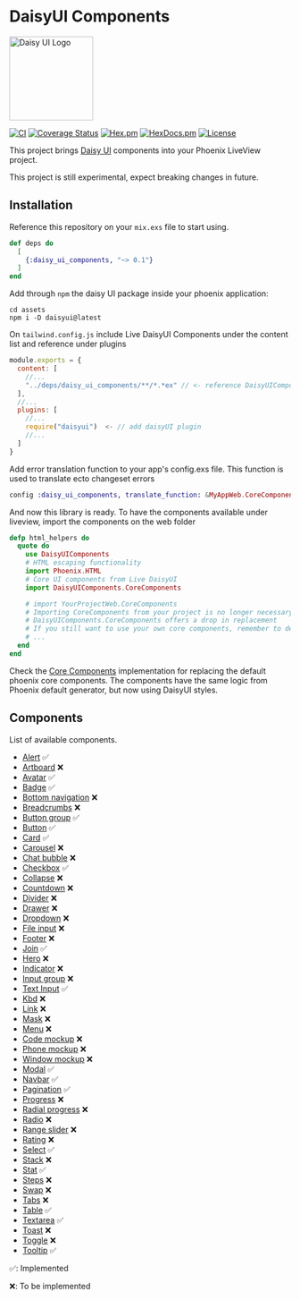 # DaisyUI Components


<img src="daisyui-logomark-1024-1024.png" alt="Daisy UI Logo" width="150">

[![CI](https://github.com/phcurado/daisy_ui_components/workflows/ci/badge.svg?branch=main)](https://github.com/phcurado/daisy_ui_components/actions?query=branch%3Amain+workflow%3Aci)
[![Coverage Status](https://coveralls.io/repos/github/phcurado/daisy_ui_components/badge.svg?branch=main)](https://coveralls.io/github/phcurado/daisy_ui_components?branch=main)
[![Hex.pm](https://img.shields.io/hexpm/v/daisy_ui_components)](https://hex.pm/packages/daisy_ui_components)
[![HexDocs.pm](https://img.shields.io/badge/Docs-HexDocs-blue)](https://hexdocs.pm/daisy_ui_components)
[![License](https://img.shields.io/hexpm/l/daisy_ui_components.svg)](https://hex.pm/packages/daisy_ui_components)

This project brings [Daisy UI](https://daisyui.com/) components into your Phoenix LiveView project.

This project is still experimental, expect breaking changes in future.

## Installation
<!-- MDOC -->

Reference this repository on your `mix.exs` file to start using.

```elixir
def deps do
  [
    {:daisy_ui_components, "~> 0.1"}
  ]
end
```

Add through `npm` the daisy UI package inside your phoenix application:

```
cd assets
npm i -D daisyui@latest
```

On `tailwind.config.js` include Live DaisyUI Components under the content list and reference under plugins

```javascript
module.exports = {
  content: [
    //...
    "../deps/daisy_ui_components/**/*.*ex" // <- reference DaisyUIComponents as content path
  ],
  //...
  plugins: [
    //...
    require("daisyui")  <- // add daisyUI plugin
    //...
  ]
}
```

Add error translation function to your app's config.exs file. This function is used to translate ecto changeset errors

```elixir
config :daisy_ui_components, translate_function: &MyAppWeb.CoreComponents.translate_error/1
```

And now this library is ready. To have the components available under liveview, import the components on the web folder

```elixir
defp html_helpers do
  quote do
    use DaisyUIComponents
    # HTML escaping functionality
    import Phoenix.HTML
    # Core UI components from Live DaisyUI
    import DaisyUIComponents.CoreComponents

    # import YourProjectWeb.CoreComponents
    # Importing CoreComponents from your project is no longer necessary since
    # DaisyUIComponents.CoreComponents offers a drop in replacement
    # If you still want to use your own core components, remember to delete the default components generated from phoenix in this file
    # ...
  end
end
```

Check the [Core Components](./lib/daisy_ui_components/core_components.ex) implementation for replacing the default phoenix core components. The components have the same logic from Phoenix default generator, but now using DaisyUI styles.

## Components

List of available components.

- [Alert](https://daisyui.com/components/alert) ✅
- [Artboard](https://daisyui.com/components/artboard) ❌
- [Avatar](https://daisyui.com/components/avatar) ✅
- [Badge](https://daisyui.com/components/badge) ✅
- [Bottom navigation](https://daisyui.com/components/botton-navigation) ❌
- [Breadcrumbs](https://daisyui.com/components/breadcrumbs) ❌
- [Button group](https://daisyui.com/components/button-group) ✅
- [Button](https://daisyui.com/components/button) ✅
- [Card](https://daisyui.com/components/card) ✅
- [Carousel](https://daisyui.com/components/carousel) ❌
- [Chat bubble](https://daisyui.com/components/chat) ❌
- [Checkbox](https://daisyui.com/components/checkbox) ✅
- [Collapse](https://daisyui.com/components/collapse) ❌
- [Countdown](https://daisyui.com/components/countdown) ❌
- [Divider](https://daisyui.com/components/divider) ❌
- [Drawer](https://daisyui.com/components/drawer) ❌
- [Dropdown](https://daisyui.com/components/dropdown) ❌
- [File input](https://daisyui.com/components/file-input) ❌
- [Footer](https://daisyui.com/components/footer) ❌
- [Join](https://daisyui.com/components/join) ✅
- [Hero](https://daisyui.com/components/hero) ❌
- [Indicator](https://daisyui.com/components/indicator) ❌
- [Input group](https://daisyui.com/components/input-group) ❌
- [Text Input](https://daisyui.com/components/input) ✅
- [Kbd](https://daisyui.com/components/kbd) ❌
- [Link](https://daisyui.com/components/link) ❌
- [Mask](https://daisyui.com/components/mask) ❌
- [Menu](https://daisyui.com/components/menu) ❌
- [Code mockup](https://daisyui.com/components/mockup-code) ❌
- [Phone mockup](https://daisyui.com/components/mockup-phone) ❌
- [Window mockup](https://daisyui.com/components/mockup-window) ❌
- [Modal](https://daisyui.com/components/modal) ✅
- [Navbar](https://daisyui.com/components/navbar) ✅
- [Pagination](https://daisyui.com/components/pagination) ✅
- [Progress](https://daisyui.com/components/progress) ❌
- [Radial progress](https://daisyui.com/components/radial-progress) ❌
- [Radio](https://daisyui.com/components/radio) ❌
- [Range slider](https://daisyui.com/components/range) ❌
- [Rating](https://daisyui.com/components/rating) ❌
- [Select](https://daisyui.com/components/select) ✅
- [Stack](https://daisyui.com/components/stack) ❌
- [Stat](https://daisyui.com/components/stat) ✅
- [Steps](https://daisyui.com/components/steps) ❌
- [Swap](https://daisyui.com/components/swap) ❌
- [Tabs](https://daisyui.com/components/tab) ❌
- [Table](https://daisyui.com/components/table) ✅
- [Textarea](https://daisyui.com/components/textarea) ✅
- [Toast](https://daisyui.com/components/toast) ❌
- [Toggle](https://daisyui.com/components/toggle) ❌
- [Tooltip](https://daisyui.com/components/tooltip) ✅

✅: Implemented

❌: To be implemented
